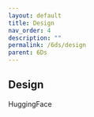 ```yaml
---
layout: default
title: Design
nav_order: 4
description: ""
permalink: /6ds/design
parent: 6Ds
---
```


## Design

HuggingFace
